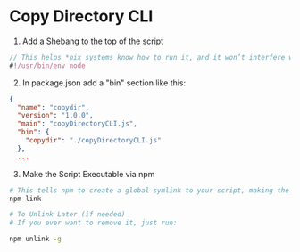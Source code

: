 # Copy Directory CLI

1. Add a Shebang to the top of the script

```js
// This helps *nix systems know how to run it, and it won’t interfere with Windows.
#!/usr/bin/env node
```

2. In package.json add a "bin" section like this:

```json
{
  "name": "copydir",
  "version": "1.0.0",
  "main": "copyDirectoryCLI.js",
  "bin": {
    "copydir": "./copyDirectoryCLI.js"
  },
  ...
```

3.  Make the Script Executable via npm

```bash
# This tells npm to create a global symlink to your script, making the copydir command available anywhere in the terminal.
npm link

# To Unlink Later (if needed)
# If you ever want to remove it, just run:

npm unlink -g
```
